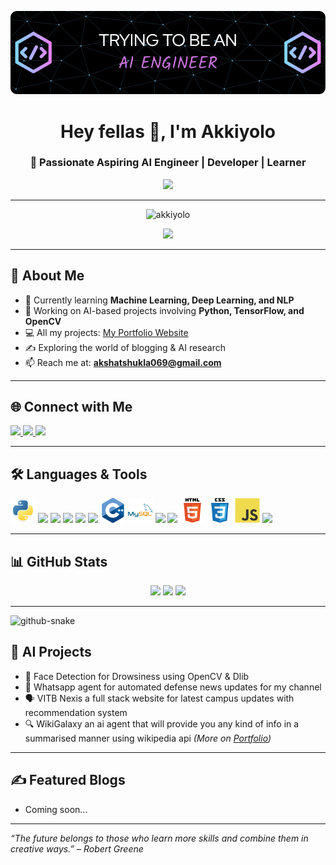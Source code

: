 ![Header](./github-header.png)

<h1 align="center">Hey fellas 👋, I'm Akkiyolo</h1>
<h3 align="center">🚀 Passionate Aspiring AI Engineer | Developer | Learner</h3>

<p align="center">
  <img src="https://miro.medium.com/v2/resize:fit:1400/0*cJVVdyh9y0qQZCn3.gif" width="400"/>
</p>

---

<p align="center">
  <img src="https://komarev.com/ghpvc/?username=akkiyolo&label=Profile%20Views&color=0e75b6&style=flat" alt="akkiyolo" />
</p>

<p align="center">
  <a href="https://github.com/ryo-ma/github-profile-trophy">
    <img src="https://github-profile-trophy.vercel.app/?username=akkiyolo&theme=tokyonight&row=1&column=7" />
  </a>
</p>

---

## 🧠 About Me

- 🌱 Currently learning **Machine Learning, Deep Learning, and NLP**
- 🔭 Working on AI-based projects involving **Python, TensorFlow, and OpenCV**
- 💻 All my projects: [My Portfolio Website](https://akkionweb.netlify.app/)
- ✍️ Exploring the world of blogging & AI research
- 📫 Reach me at: **akshatshukla069@gmail.com**

---

## 🌐 Connect with Me

<p>
  <a href="https://twitter.com/akki" target="blank">
    <img src="https://img.shields.io/twitter/follow/akki?logo=twitter&style=for-the-badge" />
  </a>
  <a href="https://www.linkedin.com/in/akshat-shukla-63516225a/" target="blank">
    <img src="https://img.shields.io/badge/LinkedIn-blue?style=for-the-badge&logo=linkedin" />
  </a>
  <a href="https://www.leetcode.com/akki_yolo" target="blank">
    <img src="https://img.shields.io/badge/LeetCode-000000?style=for-the-badge&logo=leetcode" />
  </a>
</p>

---

## 🛠️ Languages & Tools

<p>
  <img src="https://raw.githubusercontent.com/devicons/devicon/master/icons/python/python-original.svg" width="40"/>
  <img src="https://www.vectorlogo.zone/logos/tensorflow/tensorflow-icon.svg" width="40"/>
  <img src="https://www.vectorlogo.zone/logos/pytorch/pytorch-icon.svg" width="40"/>
  <img src="https://upload.wikimedia.org/wikipedia/commons/0/05/Scikit_learn_logo_small.svg" width="40"/>
  <img src="https://seaborn.pydata.org/_images/logo-mark-lightbg.svg" width="40"/>
  <img src="https://www.vectorlogo.zone/logos/opencv/opencv-icon.svg" width="40"/>
  <img src="https://raw.githubusercontent.com/devicons/devicon/master/icons/cplusplus/cplusplus-original.svg" width="40"/>
  <img src="https://raw.githubusercontent.com/devicons/devicon/master/icons/mysql/mysql-original-wordmark.svg" width="40"/>
  <img src="https://cdn.worldvectorlogo.com/logos/django.svg" width="40"/>
  <img src="https://www.vectorlogo.zone/logos/flutterio/flutterio-icon.svg" width="40"/>
  <img src="https://raw.githubusercontent.com/devicons/devicon/master/icons/html5/html5-original-wordmark.svg" width="40"/>
  <img src="https://raw.githubusercontent.com/devicons/devicon/master/icons/css3/css3-original-wordmark.svg" width="40"/>
  <img src="https://raw.githubusercontent.com/devicons/devicon/master/icons/javascript/javascript-original.svg" width="40"/>
  <img src="https://www.vectorlogo.zone/logos/git-scm/git-scm-icon.svg" width="40"/>
</p>

---

## 📊 GitHub Stats

<p align="center">
  <img src="https://github-readme-stats.vercel.app/api?username=akkiyolo&show_icons=true&theme=radical" />
  <img src="https://github-readme-streak-stats.herokuapp.com/?user=akkiyolo&theme=radical" />
  <img src="https://github-readme-stats.vercel.app/api/top-langs/?username=akkiyolo&layout=compact&theme=radical" />
</p>

---

<picture>
  <source media="(prefers-color-scheme: dark)" srcset="https://raw.githubusercontent.com/akkiyolo/akkiyolo/output/github-snake-dark.svg" />
  <source media="(prefers-color-scheme: light)" srcset="https://raw.githubusercontent.com/akkiyolo/akkiyolo/output/github-snake.svg" />
  <img alt="github-snake" src="https://raw.githubusercontent.com/tobiasmeyhoefer/tobiasmeyhoefer/output/github-snake.svg" />
</picture>

## 🚀 AI Projects

- 🤖 Face Detection for Drowsiness using OpenCV & Dlib  
- 🧠 Whatsapp agent for automated defense news updates for my channel
- 🗣️ VITB Nexis a full stack website for latest campus updates with recommendation system
- 🔍 WikiGalaxy an ai agent that will provide you any kind of info in a summarised manner using wikipedia api
*(More on [Portfolio](https://akkionweb.netlify.app/))*

---

## ✍️ Featured Blogs

- Coming soon... 

---

*“The future belongs to those who learn more skills and combine them in creative ways.” – Robert Greene*






